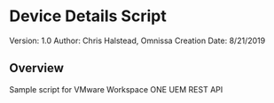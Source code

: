 # Device Details Script

Version:        1.0
Author:         Chris Halstead, Omnissa
Creation Date:  8/21/2019

## Overview

<!-- Summary Start -->
Sample script for VMware Workspace ONE UEM REST API
<!-- Summary End -->